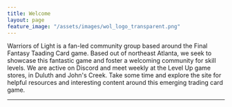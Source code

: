 ```yaml
---
title: Welcome
layout: page
feature_image: "/assets/images/wol_logo_transparent.png"
---
```


Warriors of Light is a fan-led community group based around the Final Fantasy Taading Card game. Based out of northeast Atlanta, we seek to showcase this fantastic game and foster a welcoming community for skill levels. We are active on Discord and meet weekly at the Level Up game stores, in Duluth and John's Creek. Take some time and explore the site for helpful resources and interesting content around this emerging trading card game. 

---
